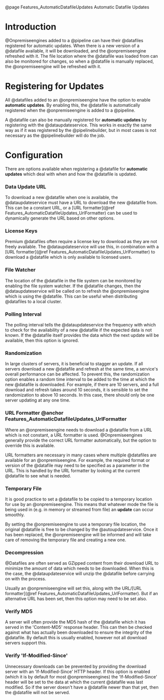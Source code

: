@page Features_AutomaticDatafileUpdates Automatic Datafile Updates

# Introduction

@Onpremiseengines added to a @pipeline can have their @datafiles registered for automatic
updates. When there is a new version of a @datafile available, it will be downloaded,
and the @onpremiseengine refreshed with it. The file location where the @datafile was loaded
from can also be monitored for changes, so when a @datafile is manually replaced, the
@onpremiseengine will be refreshed with it.


# Registering for Updates

All @datafiles added to an @onpremiseengine have the option to enable **automatic updates**.
By enabling this, the @datafile is automatically registered when the @onpremiseengine is added
to a @pipeline.

A @datafile can also be manually registered for **automatic updates** by registering with the
@dataupdateservice. This works in exactly the same way as if it was registered by the @pipelinebuilder,
but in most cases is not necessary as the @pipelinebuilder will do the job.


# Configuration

There are options available when registering a @datafile for **automatic updates** which deal with
when and how the @datafile is updated.

### Data Update URL

To download a new @datafile when one is available, the @dataupdateservice must have a URL to download
the new @datafile from. This can be a constant URL, or a
[URL formatter](@ref Features_AutomaticDatafileUpdates_UrlFormatter) can be used to dynamically
generate the URL based on other options.

### License Keys

Premium @datafiles often require a license key to download as they are not freely available. The
@dataupdateservice will use this, in combination with a [URL formatter](@ref Features_AutomaticDatafileUpdates_UrlFormatter)
to download a @datafile which is only available to licensed users.

### File Watcher

The location of the @datafile in the file system can be monitored by enabling the file system watcher. If
the @datafile changes, then the @dataupdateservice will be called on to refresh the @onpremiseengine which
is using the @datafile. This can be useful when distributing @datafiles to a local cluster.

### Polling Interval

The polling interval tells the @dataupdateservice the frequency with which to check for the availability of
a new @datafile if the expected data is not known. If the @datafile itself provides the data which the next
update will be available, then this option is ignored.

### Randomization

In large clusters of servers, it is beneficial to stagger an update. If all servers download a new @datafile and
refresh at the same time, a service's overall performance can be affected. To prevent this, the randomization option
enables a random time interval to be added to the time at which the new @datafile is downloaded. For example, if there
are 10 servers, and a full download and refresh takes around 10 seconds, it is sensible to set the randomization to
above 10 seconds. In this case, there should only be one server updating at any one time.

### URL Formatter @anchor Features_AutomaticDatafileUpdates_UrlFormatter

Where an @onpremiseengine needs to download a @datafile from a URL which is not constant, a URL formatter is used.
@Onpremiseengines generally provide the correct URL formatter automatically, but the option to override this is available.

URL formatters are necessary in many cases where multiple @datafiles are available for an @onpremiseengine. For example,
the required format or version of the @datafile may need to be specified as a parameter in the URL. This is handled by the
URL formatter by looking at the current @datafile to see what is needed.

### Temporary File

It is good practice to set a @datafile to be copied to a temporary location for use by an @onpremiseengine. This means that
whatever mode the file is being used in (e.g. in memory or streamed from file) an **update** can occur smoothly.

By setting the @onpremiseengine to use a temporary file location, the original @datafile is free to be changed by the
@autoupdateservice. Once it has been replaced, the @onpremiseengine will be informed and will take care of removing the
temporary file and creating a new one.

### Decompression

@Datafiles are often served as GZipped content from their download URL to minimize the amount of data which needs to be
downloaded. When this is the case, the @dataupdateservice will unzip the @datafile before carrying on with the process.

Usually an @onpremiseengine will set this, along with the URL/[URL formatter](@ref Features_AutomaticDatafileUpdates_UrlFormatter).
But if an alternative URL has been set, then this option may need to be set also.

### Verify MD5

A server will often provide the MD5 hash of the @datafile which it has served in the 'Content-MD5' response header. This can then
be checked against what has actually been downloaded to ensure the integrity of the @datafile. By default this is usually enabled,
however not all download servers support this.

### Verify 'If-Modified-Since'

Unnecessary downloads can be prevented by providing the download server with an 'If-Modified-Since' HTTP header. If this option
is enabled (which it is by default for most @onpremiseengines) the 'If-Modified-Since' header will be set to the data at which the
current @datafile was last modified. So if the server doesn't have a @datafile newer than that yet, then the @datafile will not be
served.
